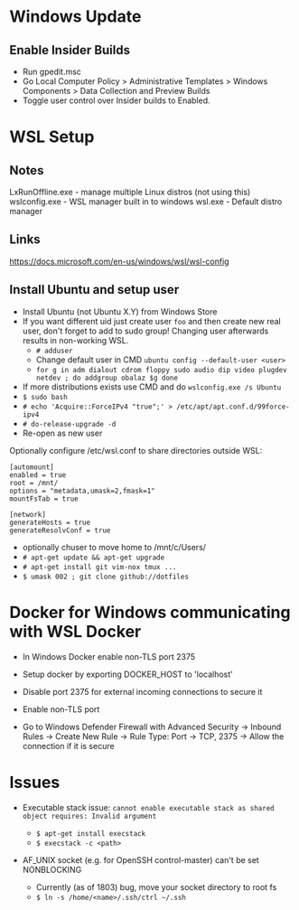 Windows Update
==============

Enable Insider Builds
---------------------
- Run gpedit.msc
- Go Local Computer Policy > Administrative Templates > Windows Components >
  Data Collection and Preview Builds
- Toggle user control over Insider builds to Enabled.


WSL Setup
=========

Notes
-----
LxRunOffline.exe    - manage multiple Linux distros (not using this)
wslconfig.exe       - WSL manager built in to windows
wsl.exe             - Default distro manager

Links
-----
https://docs.microsoft.com/en-us/windows/wsl/wsl-config

Install Ubuntu and setup user
-----------------------------
- Install Ubuntu (not Ubuntu X.Y) from Windows Store
- If you want different uid just create user `foo` and then create new real
  user, don't forget to add to sudo group! Changing user afterwards results
  in non-working WSL.
  - `# adduser`
  - Change default user in CMD `ubuntu config --default-user <user>`
  - `for g in adm dialout cdrom floppy sudo audio dip video plugdev netdev ; do
        addgroup obalaz $g
     done`
- If more distributions exists use CMD and do `wslconfig.exe /s Ubuntu`
- `$ sudo bash`
- `# echo 'Acquire::ForceIPv4 "true";' > /etc/apt/apt.conf.d/99force-ipv4`
- `# do-release-upgrade -d`
- Re-open as new user

Optionally configure /etc/wsl.conf to share directories outside WSL:

    [automount]
    enabled = true
    root = /mnt/
    options = "metadata,umask=2,fmask=1"
    mountFsTab = true

    [network]
    generateHosts = true
    generateResolvConf = true

- optionally chuser to move home to /mnt/c/Users/<WindowsUser>
- `# apt-get update && apt-get upgrade`
- `# apt-get install git vim-nox tmux ...`
- `$ umask 002 ; git clone github://dotfiles`

Docker for Windows communicating with WSL Docker
================================================
- In Windows Docker enable non-TLS port 2375
- Setup docker by exporting DOCKER_HOST to 'localhost'
- Disable port 2375 for external incoming connections to secure it

- Enable non-TLS port
- Go to Windows Defender Firewall with Advanced Security
    -> Inbound Rules
    -> Create New Rule
    -> Rule Type: Port
    -> TCP, 2375
    -> Allow the connection if it is secure


Issues
======
- Executable stack issue: ``cannot enable executable stack as shared object
  requires: Invalid argument``
  - ``$ apt-get install execstack``
  - ``$ execstack -c <path>``

- AF_UNIX socket (e.g. for OpenSSH control-master) can't be set NONBLOCKING
  - Currently (as of 1803) bug, move your socket directory to root fs
  - ``$ ln -s /home/<name>/.ssh/ctrl ~/.ssh``
